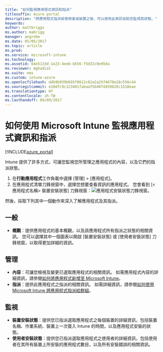 ```yaml
---
title: "如何監視應用程式資訊和指派"
titlesuffix: Azure portal
description: "將應用程式指派給使用者或裝置之後，可以使用此資訊協助您監視其狀態。"
keywords: 
author: mattbriggs
ms.author: mabrigg
manager: angrobe
ms.date: 05/05/2017
ms.topic: article
ms.prod: 
ms.service: microsoft-intune
ms.technology: 
ms.assetid: 64e5133d-1e23-4ee6-b556-f5d32c0e95da
ms.reviewer: mghadial
ms.suite: ems
ms.custom: intune-azure
ms.openlocfilehash: ddb9b939b695f8612c02a2a25f4670e28c556c44
ms.sourcegitcommit: e10dfc9c123401fabaaf5b487d459826c1510eae
ms.translationtype: HT
ms.contentlocale: zh-TW
ms.lasthandoff: 09/09/2017
---
```

# <a name="how-to-monitor-app-information-and-assignments-with-microsoft-intune"></a>如何使用 Microsoft Intune 監視應用程式資訊和指派

[!INCLUDE[azure_portal](./includes/azure_portal.md)]

Intune 提供了許多方式，可讓您監視您所管理之應用程式的內容，以及它們的指派狀態。

1. 在**行動應用程式**工作負載中選擇 [管理]  >  [應用程式]。
2. 在應用程式清單刀鋒視窗中，選擇您想要查看資訊的應用程式。 您會看到 [<應用程式名稱> 裝置安裝狀態] 刀鋒視窗：![應用程式安裝狀態刀鋒視窗。](./media/monitor-apps.png)

然後，採取下列其中一個動作來深入了解應用程式及其指派。

## <a name="general"></a>一般

- **概觀**：提供應用程式的基本概觀，以及該應用程式所有指派之狀態的相關資訊。 您可以選擇其中一個圖表以開啟 [裝置安裝狀態] 或 [使用者安裝狀態] 刀鋒視窗，以取得更加詳細的資訊。

## <a name="manage"></a>管理

- **內容**：可讓您檢視及變更已選取應用程式的相關資訊。 如需應用程式內容的詳細資訊，請參閱[如何將應用程式新增至 Microsoft Intune](apps-add.md)。
- **指派**：提供此應用程式之指派的相關資訊。 如需詳細資訊，請參閱[如何使用 Microsoft Intune 將應用程式指派給群組](apps-deploy.md)。

## <a name="monitor"></a>監視

- **裝置安裝狀態**：提供您已指派選取應用程式之每個裝置的詳細資訊，包括裝置名稱、作業系統、裝置上一次簽入 Intune 的時間，以及應用程式安裝的狀態。
- **使用者安裝狀態**：提供您已指派選取應用程式之使用者的詳細資訊，包括使用者在其所有裝置上所安裝的應用程式數目，以及所有安裝錯誤的相關資訊。